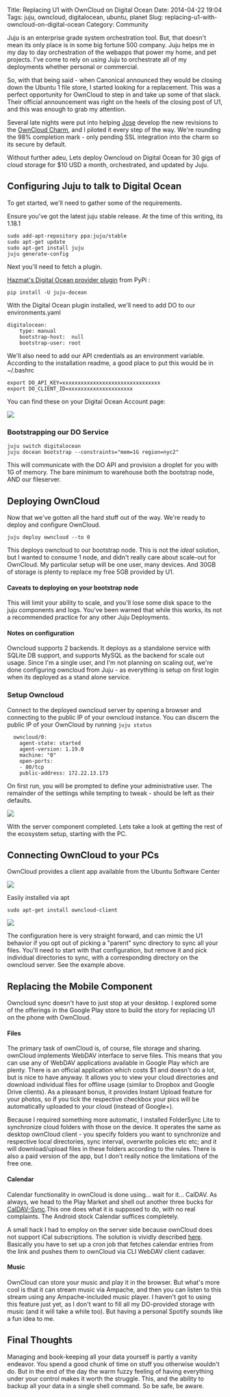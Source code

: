 Title: Replacing U1 with OwnCloud on Digital Ocean
Date: 2014-04-22 19:04
Tags: juju, owncloud, digitalocean, ubuntu, planet
Slug: replacing-u1-with-owncloud-on-digital-ocean
Category: Community

Juju is an enterprise grade system orchestration tool. But, that doesn't mean its only place is in some big fortune 500 company. Juju helps me in my day to day orchestration of the webapps that power my home, and pet projects. I've come to rely on using Juju to orchestrate all of my deployments whether personal or commercial.

So, with that being said - when Canonical announced they would be closing down the Ubuntu 1 file store, I started looking for a replacement. This was a perfect opportunity for OwnCloud to step in and take up some of that slack. Their official announcement was right on the heels of the closing post of U1, and this was enough to grab my attention.

Several late nights were put into helping [Jose](http://joseeantonior.wordpress.com/2014/04/11/owncloud-charm-updated/) develop the new revisions to the [OwnCloud Charm](https://jujucharms.com/sidebar/search/precise/owncloud-13/?text=owncloud), and I piloted it every step of the way. We're rounding the 98% completion mark - only pending SSL integration into the charm so its secure by default.

Without further adeu, Lets deploy Owncloud on Digital Ocean for 30 gigs of cloud storage for $10 USD a month, orchestrated, and updated by Juju.

## Configuring Juju to talk to Digital Ocean
To get started, we'll need to gather some of the requirements.

Ensure you've got the latest juju stable release. At the time of this writing, its 1.18.1

	sudo add-apt-repository ppa:juju/stable
    sudo apt-get update
    sudo apt-get install juju
    juju generate-config

Next you'll need to fetch a plugin.

[Hazmat's Digital Ocean provider plugin](https://github.com/kapilt/juju-digitalocean)  from PyPi :

	pip install -U juju-docean

With the Digital Ocean plugin installed, we'll need to add DO to our environments.yaml

    digitalocean:
        type: manual
        bootstrap-host:  null
        bootstrap-user: root

We'll also need to add our API credentials as an environment variable. According to the installation readme, a good place to put this would be in ~/.bashrc

    export DO_API_KEY=xxxxxxxxxxxxxxxxxxxxxxxxxxxxxxxx
    export DO_CLIENT_ID=xxxxxxxxxxxxxxxxxxxxx

You can find these on your Digital Ocean Account page:

![](/images/2014/Apr/DO_API.png)


### Bootstrapping our DO Service

	juju switch digitalocean
    juju docean bootstrap --constraints="mem=1G region=nyc2"

This will communicate with the DO API and provision a droplet for you with 1G of memory. The bare minimum to warehouse both the bootstrap node, AND our fileserver.

## Deploying OwnCloud

Now that we've gotten all the hard stuff out of the way. We're ready to deploy and configure OwnCloud.

	juju deploy owncloud --to 0

This deploys owncloud to our bootstrap node. This is not the *ideal* solution, but I wanted to consume 1 node, and didn't really care about scale-out for OwnCloud. My particular setup will be one user, many devices. And 30GB of storage is plenty to replace my free 5GB provided by U1.

#### Caveats to deploying on your bootstrap node

This will limit your ability to scale, and you'll lose some disk space to the juju components and logs. You've been warned that while this works, its not a recommended practice for any other Juju Deployments.

#### Notes on configuration

Owncloud supports 2 backends. It deploys as a standalone service with SQLite DB support, and supports MySQL as the backend for scale out usage. Since I'm a single user, and I'm not planning on scaling out, we're done configuring owncloud from Juju - as everything is setup on first login when its deployed as a stand alone service.


### Setup Owncloud

Connect to the deployed owncloud server by opening a browser and connecting to the public IP of your owncloud instance. You can discern the public IP of your OwnCloud by running `juju status`

	  owncloud/0:
        agent-state: started
        agent-version: 1.19.0
        machine: "0"
        open-ports:
        - 80/tcp
        public-address: 172.22.13.173

On first run, you will be prompted to define your administrative user. The remainder of the settings while tempting to tweak - should be left as their defaults.

![](/images/2014/Apr/do_first_run.png)

With the server component completed. Lets take a look at getting the rest of the ecosystem setup, starting with the PC.


## Connecting OwnCloud to your PCs

OwnCloud provides a client app available from the Ubuntu Software Center

![](/images/2014/Apr/owncloud_client_software_center.png)

Easily installed via apt

	sudo apt-get install owncloud-client

![](/images/2014/Apr/do_client_screen-1.png)

The configuration here is very straight forward, and can mimic the U1 behavior if you opt out of picking a "parent" sync directory to sync all your files. You'll need to start with that configuration, but remove it and pick individual directories to sync, with a corresponding directory on the owncloud server. See the example above.


## Replacing the Mobile Component

Owncloud sync doesn't have to just stop at your desktop. I explored some of the offerings in the Google Play store to build the story for replacing U1 on the phone with OwnCloud.


#### Files

The primary task of ownCloud is, of course, file storage and sharing. ownCloud implements WebDAV interface to serve files. This means that you can use any of WebDAV applications available in Google Play which are plenty. There is an official application which costs $1 and doesn't do a lot, but is nice to have anyway. It allows you to view your cloud directories and download individual files for offline usage (similar to Dropbox and Google Drive clients). As a pleasant bonus, it provides Instant Upload feature for your photos, so if you tick the respective checkbox your pics will be automatically uploaded to your cloud (instead of Google+).

Because I required something more automatic, I installed FolderSync Lite to synchronize cloud folders with those on the device. It operates the same as desktop ownCloud client - you specify folders you want to synchronize and respective local directories, sync interval, overwrite policies etc etc; and it will download/upload files in these folders according to the rules. There is also a paid version of the app, but I don't really notice the limitations of the free one.

#### Calendar

Calendar functionality in ownCloud is done using… wait for it… CalDAV. As always, we head to the Play Market and shell out another three bucks for [CalDAV-Sync](https://play.google.com/store/apps/details?id=org.dmfs.caldav.lib).This one does what it is supposed to do, with no real complaints. The Android stock Calendar suffices completely.

A small hack I had to employ on the server side because ownCloud does not support iCal subscriptions. The solution is vividly described [here](http://forum.owncloud.org/viewtopic.php?f=8&t=11576). Basically you have to set up a cron job that fetches calendar entries from the link and pushes them to ownCloud via CLI WebDAV client cadaver.

#### Music

OwnCloud can store your music and play it in the browser. But what's more cool is that it can stream music via Ampache, and then you can listen to this stream using any Ampache-included music player. I haven't got to using this feature just yet, as I don't want to fill all my DO-provided storage with music (and it will take a while too). But having a personal Spotify sounds like a fun idea to me.

## Final Thoughts

Managing and book-keeping all your data yourself is partly a vanity endeavor. You spend a good chunk of time on stuff you otherwise wouldn't do. But in the end of the day the warm fuzzy feeling of having everything under your control makes it worth the struggle. This, and the ability to backup all your data in a single shell command. So be safe, be aware.
